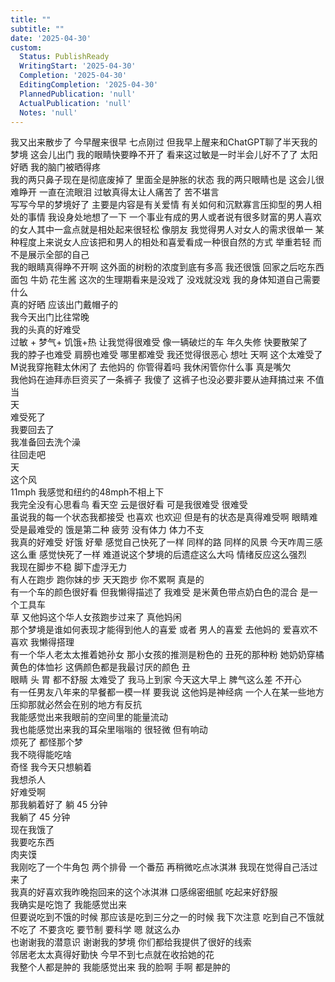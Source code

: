 ```yaml
---  
title: ""  
subtitle: ""  
date: '2025-04-30'  
custom:  
  Status: PublishReady  
  WritingStart: '2025-04-30'  
  Completion: '2025-04-30'  
  EditingCompletion: '2025-04-30'  
  PlannedPublication: 'null'  
  ActualPublication: 'null'  
  Notes: 'null'  
---      
```

我又出来散步了 今早醒来很早 七点刚过 但我早上醒来和ChatGPT聊了半天我的梦境 这会儿出门 我的眼睛快要睁不开了 看来这过敏是一时半会儿好不了了 太阳好晒 我的脑门被晒得疼       
我的两只鼻子现在是彻底废掉了 里面全是肿胀的状态 我的两只眼睛也是 这会儿很难睁开 一直在流眼泪 过敏真得太让人痛苦了 苦不堪言      
写写今早的梦境好了 主要是内容是有关爱情 有关如何和沉默寡言压抑型的男人相处的事情 我设身处地想了一下 一个事业有成的男人或者说有很多财富的男人喜欢的女人其中一盒点就是相处起来很轻松 像朋友 我觉得男人对女人的需求很单一 某种程度上来说女人应该把和男人的相处和喜爱看成一种很自然的方式 举重若轻 而不是展示全部的自己      
我的眼睛真得睁不开啊 这外面的树粉的浓度到底有多高 我还很饿 回家之后吃东西 面包 牛奶 花生酱 这次的生理期看来是没戏了 没戏就没戏 我的身体知道自己需要什么      
真的好晒 应该出门戴帽子的       
我今天出门比往常晚      
我的头真的好难受      
过敏 + 梦气+ 饥饿+热 让我觉得很难受 像一辆破烂的车 年久失修 快要散架了      
我的脖子也难受 肩膀也难受 哪里都难受 我还觉得很恶心 想吐 天啊 这个太难受了      
M说我穿拖鞋太休闲了 去他妈的 你管得着吗 我休闲管你什么事 真是嘴欠      
我他妈在迪拜赤巨资买了一条裤子 我傻了 这裤子也没必要非要从迪拜搞过来 不值当      
天    
难受死了    
我要回去了    
我准备回去洗个澡       
往回走吧    
天    
这个风    
11mph 我感觉和纽约的48mph不相上下      
我完全没有心思看鸟 看天空 云是很好看 可是我很难受 很难受    
虽说我的每一个状态我都接受 也喜欢 也欢迎 但是有的状态是真得难受啊 眼睛难受是最难受的 饿是第二种 疲劳 没有体力 体力不支      
我真的好难受 好饿 好晕 感觉自己快死了一样 同样的路 同样的风景 今天咋周三感这么重 感觉快死了一样 难道说这个梦境的后遗症这么大吗 情绪反应这么强烈      
我现在脚步不稳 脚下虚浮无力      
有人在跑步 跑你妹的步 天天跑步 你不累啊 真是的      
有一个车的颜色很好看 但我懒得描述了 我难受 是米黄色带点奶白色的混合 是一个工具车      
草 又他妈这个华人女孩跑步过来了 真他妈闲      
那个梦境是谁如何表现才能得到他人的喜爱 或者 男人的喜爱 去他妈的 爱喜欢不喜欢 我懒得搭理      
有一个华人老太太推着她孙女 那小女孩的推测是粉色的 丑死的那种粉 她奶奶穿橘黄色的体恤衫 这俩颜色都是我最讨厌的颜色 丑      
眼睛 头 胃 都不舒服 太难受了 我马上到家 今天这大早上 脾气这么差 不开心       
有一任男友八年来的早餐都一模一样 要我说 这他妈是神经病 一个人在某一些地方压抑那就必然会在别的地方有反抗      
我能感觉出来我眼前的空间里的能量流动    
我也能感觉出来我的耳朵里嗡嗡的 很轻微 但有响动      
烦死了 都怪那个梦       
我不晓得能吃啥      
奇怪 我今天只想躺着      
我想杀人      
好难受啊      
那我躺着好了 躺 45 分钟      
我躺了 45 分钟    
现在我饿了    
我要吃东西    
肉夹馍    
我刚吃了一个牛角包 两个排骨 一个番茄 再稍微吃点冰淇淋 我现在觉得自己活过来了      
我真的好喜欢我昨晚抱回来的这个冰淇淋 口感绵密细腻 吃起来好舒服      
我确实是吃饱了 我能感觉出来      
但要说吃到不饿的时候 那应该是吃到三分之一的时候 我下次注意 吃到自己不饿就不吃了 不要贪吃 要节制 要科学 嗯 就这么办      
也谢谢我的潜意识 谢谢我的梦境 你们都给我提供了很好的线索      
邻居老太太真得好勤快 今早不到七点就在收拾她的花      
我整个人都是肿的 我能感觉出来 我的脸啊 手啊 都是肿的      
  